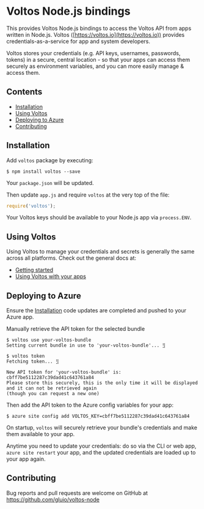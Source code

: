 # Voltos Node.js bindings

This provides Voltos Node.js bindings to access the Voltos API from apps written in Node.js. Voltos ([https://voltos.io](https://voltos.io)) provides credentials-as-a-service for app and system developers.

Voltos stores your credentials (e.g. API keys, usernames, passwords, tokens) in a secure, central location - so that your apps can access them securely as environment variables, and you can more easily manage & access them. 

## Contents
* [Installation](#installation)
* [Using Voltos](#using-voltos)
* [Deploying to Azure](#deploying-to-azure)
* [Contributing](#contributing)

## Installation

Add `voltos` package by executing:

    $ npm install voltos --save

Your `package.json` will be updated.

Then update `app.js`  and require `voltos` at the very top of the file:

```javascript
require('voltos');
```

Your Voltos keys should be available to your Node.js app via `process.ENV`.


## Using Voltos
Using Voltos to manage your credentials and secrets is generally the same across all platforms. Check out the general docs at:

* [Getting started](https://github.com/gluio/voltos-docs/blob/master/README.md#getting-started)
* [Using Voltos with your apps](https://github.com/gluio/voltos-docs/blob/master/README.md#using-voltos-with-your-apps)


## Deploying to Azure
Ensure the [Installation](#installation) code updates are completed and pushed to your Azure app.

Manually retrieve the API token for the selected bundle

    $ voltos use your-voltos-bundle
    Setting current bundle in use to 'your-voltos-bundle'... ⣻

    $ voltos token
    Fetching token... ⣻

    New API token for 'your-voltos-bundle' is: cbff7be5112287c39dad41c643761a84
    Please store this securely, this is the only time it will be displayed and it can not be retrieved again
    (though you can request a new one)

Then add the API token to the Azure config variables for your app:

    $ azure site config add VOLTOS_KEY=cbff7be5112287c39dad41c643761a84

On startup, `voltos` will securely retrieve your bundle's credentials and make them available to your app.

Anytime you need to update your credentials: do so via the CLI or web app, `azure site restart` your app, and the updated credentials are loaded up to your app again.

## Contributing

Bug reports and pull requests are welcome on GitHub at https://github.com/gluio/voltos-node
